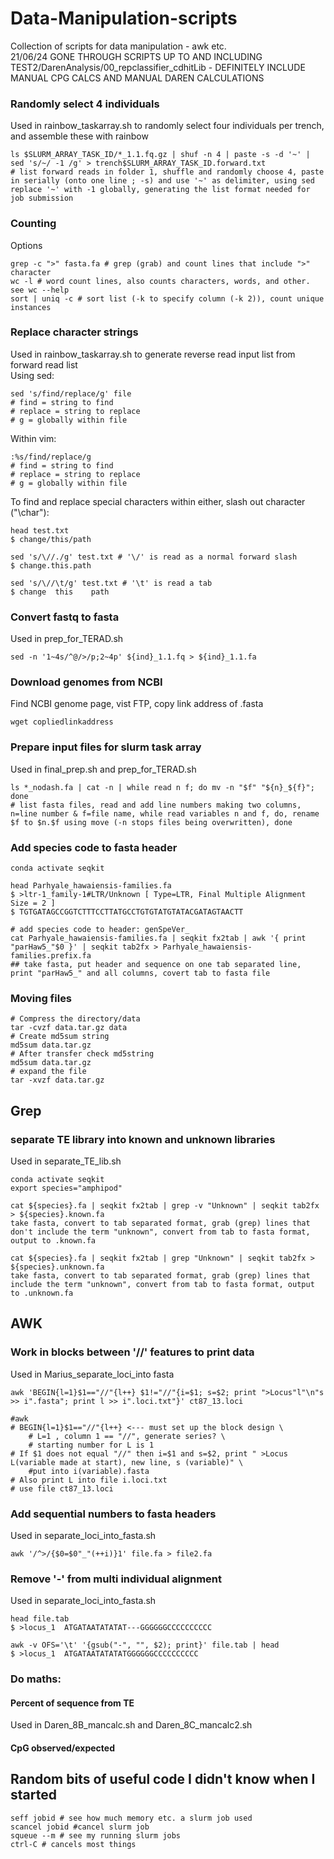 # Data-Manipulation-scripts
Collection of scripts for data manipulation - awk etc.   
21/06/24 GONE THROUGH SCRIPTS UP TO AND INCLUDING TEST2/DarenAnalysis/00_repclassifier_cdhitLib - DEFINITELY INCLUDE MANUAL CPG CALCS AND MANUAL DAREN CALCULATIONS
   
### Randomly select 4 individuals  
Used in rainbow_taskarray.sh to randomly select four individuals per trench, and assemble these with rainbow  
```
ls $SLURM_ARRAY_TASK_ID/*_1.1.fq.gz | shuf -n 4 | paste -s -d '~' | sed 's/~/ -1 /g' > trench$SLURM_ARRAY_TASK_ID.forward.txt
# list forward reads in folder 1, shuffle and randomly choose 4, paste in serially (onto one line ; -s) and use '~' as delimiter, using sed replace '~' with -1 globally, generating the list format needed for job submission
```
### Counting
Options  
```
grep -c ">" fasta.fa # grep (grab) and count lines that include ">" character
wc -l # word count lines, also counts characters, words, and other. see wc --help
sort | uniq -c # sort list (-k to specify column (-k 2)), count unique instances
```
### Replace character strings
Used in rainbow_taskarray.sh to generate reverse read input list from forward read list  
Using sed:
```
sed 's/find/replace/g' file
# find = string to find
# replace = string to replace
# g = globally within file
```
Within vim:
```
:%s/find/replace/g
# find = string to find
# replace = string to replace
# g = globally within file
```
To find and replace special characters within either, slash out character ("\char"):   
```
head test.txt
$ change/this/path

sed 's/\//./g' test.txt # '\/' is read as a normal forward slash
$ change.this.path

sed 's/\//\t/g' test.txt # '\t' is read a tab
$ change  this    path
```
### Convert fastq to fasta
Used in prep_for_TERAD.sh  
```
sed -n '1~4s/^@/>/p;2~4p' ${ind}_1.1.fq > ${ind}_1.1.fa
```

### Download genomes from NCBI
Find NCBI genome page, vist FTP, copy link address of .fasta
```
wget copliedlinkaddress
```
### Prepare input files for slurm task array
Used in final_prep.sh and prep_for_TERAD.sh
```
ls *_nodash.fa | cat -n | while read n f; do mv -n "$f" "${n}_${f}"; done
# list fasta files, read and add line numbers making two columns, n=line number & f=file name, while read variables n and f, do, rename $f to $n.$f using move (-n stops files being overwritten), done
```
### Add species code to fasta header
```
conda activate seqkit

head Parhyale_hawaiensis-families.fa
$ >ltr-1_family-1#LTR/Unknown [ Type=LTR, Final Multiple Alignment Size = 2 ]
$ TGTGATAGCCGGTCTTTCCTTATGCCTGTGTATGTATACGATAGTAACTT

# add species code to header: genSpeVer_
cat Parhyale_hawaiensis-families.fa | seqkit fx2tab | awk '{ print "parHaw5_"$0 }' | seqkit tab2fx > Parhyale_hawaiensis-families.prefix.fa
## take fasta, put header and sequence on one tab separated line, print "parHaw5_" and all columns, covert tab to fasta file
```
### Moving files
```
# Compress the directory/data
tar -cvzf data.tar.gz data
# Create md5sum string
md5sum data.tar.gz
# After transfer check md5string
md5sum data.tar.gz
# expand the file
tar -xvzf data.tar.gz
```

## Grep
### separate TE library into known and unknown libraries
Used in separate_TE_lib.sh
```
conda activate seqkit
export species="amphipod"

cat ${species}.fa | seqkit fx2tab | grep -v "Unknown" | seqkit tab2fx > ${species}.known.fa
take fasta, convert to tab separated format, grab (grep) lines that don't include the term "unknown", convert from tab to fasta format, output to .known.fa

cat ${species}.fa | seqkit fx2tab | grep "Unknown" | seqkit tab2fx > ${species}.unknown.fa
take fasta, convert to tab separated format, grab (grep) lines that include the term "unknown", convert from tab to fasta format, output to .unknown.fa
```

## AWK
### Work in blocks between '//' features to print data
Used in Marius_separate_loci_into fasta  
```
awk 'BEGIN{l=1}$1=="//"{l++} $1!="//"{i=$1; s=$2; print ">Locus"l"\n"s >> i".fasta"; print l >> i".loci.txt"}' ct87_13.loci

#awk 
# BEGIN{l=1}$1=="//"{l++} <--- must set up the block design \
	# L=1 , column 1 == "//", generate series? \
	# starting number for L is 1
# If $1 does not equal "//" then i=$1 and s=$2, print " >Locus L(variable made at start), new line, s (variable)" \
	#put into i(variable).fasta 
# Also print L into file i.loci.txt
# use file ct87_13.loci
```

### Add sequential numbers to fasta headers
Used in separate_loci_into_fasta.sh
```
awk '/^>/{$0=$0"_"(++i)}1' file.fa > file2.fa
```

### Remove '-' from multi individual alignment
Used in separate_loci_into_fasta.sh
```
head file.tab
$ >locus_1	ATGATAATATATAT---GGGGGGCCCCCCCCCC

awk -v OFS='\t' '{gsub("-", "", $2); print}' file.tab | head
$ >locus_1	ATGATAATATATATGGGGGGCCCCCCCCCC
```
### Do maths:
#### Percent of sequence from TE
Used in Daren_8B_mancalc.sh and Daren_8C_mancalc2.sh
#### CpG observed/expected

## Random bits of useful code I didn't know when I started
```
seff jobid # see how much memory etc. a slurm job used
scancel jobid #cancel slurm job
squeue --m # see my running slurm jobs
ctrl-C # cancels most things
```

